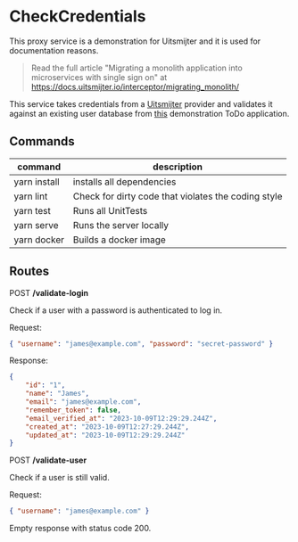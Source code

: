 # CheckCredentials

This proxy service is a demonstration for Uitsmijter and it is used for documentation 
reasons. 

> Read the full article "Migrating a monolith application into microservices with 
single sign on" at https://docs.uitsmijter.io/interceptor/migrating_monolith/

This service takes credentials from a [Uitsmijter](https://uitsmijter.io) provider and 
validates it against an existing user database 
from [this](https://github.com/uitsmijter/example-todo-php-application) demonstration ToDo 
application.

## Commands

| command      | description                                           |
|--------------|-------------------------------------------------------|
| yarn install | installs all dependencies                             |
| yarn lint    | Check for dirty code that violates the coding style   |
| yarn test    | Runs all UnitTests                                    |
| yarn serve   | Runs the server locally                               |
| yarn docker  | Builds a docker image                                 | 

## Routes

POST **/validate-login**

Check if a user with a password is authenticated to log in. 

Request: 
```json
{ "username": "james@example.com", "password": "secret-password" }
```

Response:
```json
{
    "id": "1",
    "name": "James",
    "email": "james@example.com",
    "remember_token": false,
    "email_verified_at": "2023-10-09T12:29:29.244Z",
    "created_at": "2023-10-09T12:27:29.244Z",
    "updated_at": "2023-10-09T12:29:29.244Z"
}

```

POST **/validate-user**

Check if a user is still valid.

Request:
```json
{ "username": "james@example.com" }
```

Empty response with status code 200.
